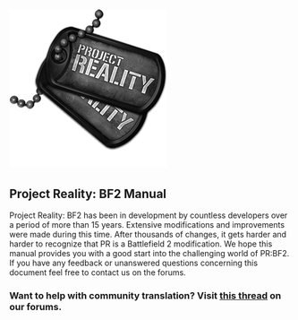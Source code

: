 ## ![](assets/PR_v1_Logo.png)

## **Project Reality: BF2 Manual**

Project Reality: BF2 has been in development by countless developers over a period of more than 15 years. Extensive modifications and improvements were made during this time. After thousands of changes, it gets harder and harder to recognize that PR is a Battlefield 2 modification. We hope this manual provides you with a good start into the challenging world of PR:BF2. If you have any feedback or unanswered questions concerning this document feel free to contact us on the forums.

### **Want to help with community translation? Visit** [**this thread**](https://www.realitymod.com/forum/showthread.php?t=75501) **on our forums.**

